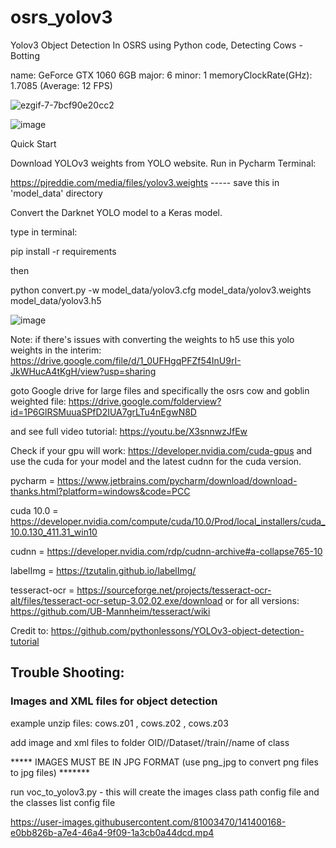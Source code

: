 # osrs_yolov3
Yolov3 Object Detection In OSRS using Python code, Detecting Cows - Botting

name: GeForce GTX 1060 6GB major: 6 minor: 1 memoryClockRate(GHz): 1.7085 (Average: 12 FPS)

![ezgif-7-7bcf90e20cc2](https://user-images.githubusercontent.com/81003470/132772257-80ac3835-7b7b-4f30-9ba5-91f7999506b5.gif)

 ![image](https://user-images.githubusercontent.com/81003470/116421155-ef104300-a881-11eb-930d-56b4b93511fd.png)


Quick Start

Download YOLOv3 weights from YOLO website. Run in Pycharm Terminal: 


https://pjreddie.com/media/files/yolov3.weights ----- save this in 'model_data' directory

Convert the Darknet YOLO model to a Keras model.

type in terminal: 

pip install -r requirements

then

python convert.py -w model_data/yolov3.cfg model_data/yolov3.weights model_data/yolov3.h5

![image](https://user-images.githubusercontent.com/81003470/111890820-5ea04080-8a41-11eb-8fea-daf0a551bf07.png)

Note: if there's issues with converting the weights to h5 use this yolo weights in the interim: https://drive.google.com/file/d/1_0UFHgqPFZf54InU9rI-JkWHucA4tKgH/view?usp=sharing

goto Google drive for large files and specifically the osrs cow and goblin weighted file: https://drive.google.com/folderview?id=1P6GlRSMuuaSPfD2IUA7grLTu4nEgwN8D

and see full video tutorial: https://youtu.be/X3snnwzJfEw

Check if your gpu will work: https://developer.nvidia.com/cuda-gpus and use the cuda for your model and the latest cudnn for the cuda version.

pycharm = https://www.jetbrains.com/pycharm/download/download-thanks.html?platform=windows&code=PCC

cuda 10.0 = https://developer.nvidia.com/compute/cuda/10.0/Prod/local_installers/cuda_10.0.130_411.31_win10

cudnn = https://developer.nvidia.com/rdp/cudnn-archive#a-collapse765-10

labelImg = https://tzutalin.github.io/labelImg/

tesseract-ocr = https://sourceforge.net/projects/tesseract-ocr-alt/files/tesseract-ocr-setup-3.02.02.exe/download or for all versions: https://github.com/UB-Mannheim/tesseract/wiki

Credit to: https://github.com/pythonlessons/YOLOv3-object-detection-tutorial

## Trouble Shooting:
### Images and XML files for object detection
example unzip files: cows.z01 , cows.z02 , cows.z03

add image and xml files to folder OID//Dataset//train//name of class 

***** IMAGES MUST BE IN JPG FORMAT (use png_jpg to convert png files to jpg files) *******

run voc_to_yolov3.py - this will create the images class path config file and the classes list config file 

https://user-images.githubusercontent.com/81003470/141400168-e0bb826b-a7e4-46a4-9f09-1a3cb0a44dcd.mp4


